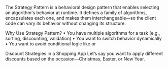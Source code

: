 The Strategy Pattern is a behavioral design pattern that enables selecting an algorithm's behavior at runtime. It defines a family of algorithms, encapsulates each one, and makes them interchangeable—so the client code can vary its behavior without changing its structure.

Why Use Strategy Pattern?
• 	You have multiple algorithms for a task (e.g., sorting, discounting, validation)
• 	You want to switch behavior dynamically
• 	You want to avoid conditional logic like  or 

Discount Strategies in a Shopping App
Let’s say you want to apply different discounts based on the occasion—Christmas, Easter, or New Year.